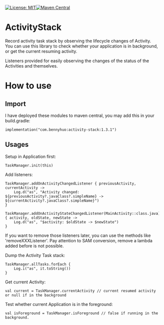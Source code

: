 [![License: MIT](https://img.shields.io/badge/License-MIT-yellow.svg)](LICENSE)[![Maven Central](https://maven-badges.herokuapp.com/maven-central/com.bennyhuo/activity-stack/badge.svg)](https://maven-badges.herokuapp.com/maven-central/com.bennyhuo/activity-stack)

# ActivityStack

Record activity task stack by observing the lifecycle changes of Activity. You can use this library to check whether your application is in background, or get the current resuming activity.

Listeners provided for easily observing the changes of the status of the Activities and themselves.

# How to use

## Import

I have deployed these modules to maven central, you may add this in your build.gradle:

```
implementation("com.bennyhuo:activity-stack:1.3.1")
```

## Usages

Setup in Application first:

```
TaskManager.init(this)
```

Add listeners:

```
TaskManager.addOnActivityChangedListener { previousActivity, currentActivity ->
    Log.d("as", "Activity changed: ${previousActivity?.javaClass?.simpleName} -> ${currentActivity?.javaClass?.simpleName}")
}

TaskManager.addOnActivityStateChangedListener(MainActivity::class.java) { activity, oldState, newState ->
    Log.d("as", "$activity: $oldState -> $newState")
}
```

If you want to remove those listeners later, you can use the methods like 'removeXXXListener'. Pay attention to SAM conversion, remove a lambda added before is not possible.

Dump the Activity Task stack:

```
TaskManager.allTasks.forEach {
    Log.i("as", it.toString())
}
```

Get current Activity:

```
val current = TaskManager.currentActivity // current resumed activity or null if in the background
```

Test whether current Application is in the foreground:

```
val isForeground = TaskManager.isForeground // false if running in the background.
```
